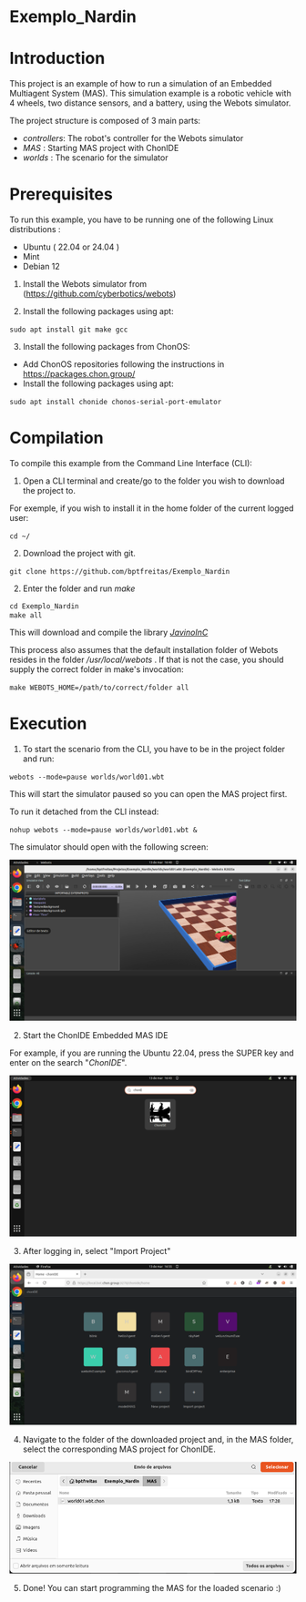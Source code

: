 # Exemplo_Nardin

# Introduction

This project is an example of how to run a simulation of an Embedded Multiagent System (MAS). This simulation example is a robotic vehicle with 4 wheels, two distance sensors, and a battery, using the Webots simulator. 

The project structure is composed of 3 main parts:

* _controllers_: The robot's controller for the Webots simulator
* _MAS_ : Starting MAS project with ChonIDE
* _worlds_ : The scenario for the simulator

# Prerequisites 

To run this example, you have to be running one of the following Linux distributions :

* Ubuntu ( 22.04 or 24.04 )
* Mint
* Debian 12

1. Install the Webots simulator from (https://github.com/cyberbotics/webots)

2. Install the following packages using apt:

`sudo apt install git make gcc`

3. Install the following packages from ChonOS:

 - Add ChonOS repositories following the instructions in https://packages.chon.group/
 - Install the following packages using apt: 

`sudo apt install chonide chonos-serial-port-emulator`

# Compilation

To compile this example from the Command Line Interface (CLI):

1. Open a CLI terminal and create/go to the folder you wish to download the project to.

For exemple, if you wish to install it in the home folder of the current logged user:

`cd ~/` 

2. Download the project with git.

`git clone https://github.com/bptfreitas/Exemplo_Nardin`

2. Enter the folder and run _make_

```
cd Exemplo_Nardin
make all
```

This will download and compile the library [_JavinoInC_](https://github.com/chon-group/JavinoInC.git)

This process also assumes that the default installation folder of Webots resides in the folder _/usr/local/webots_ . If that is not the case, you should supply the correct folder in make's invocation:

`make WEBOTS_HOME=/path/to/correct/folder all`

# Execution

1. To start the scenario from the CLI, you have to be in the project folder and run:

`webots --mode=pause worlds/world01.wbt`

This will start the simulator paused so you can open the MAS project first.

To run it detached from the CLI instead:

`nohup webots --mode=pause worlds/world01.wbt &`

The simulator should open with the following screen:

![Webots first execution](https://github.com/bptfreitas/Exemplo_Nardin/blob/39d070d261670e95cb5ce104e7132b04a69a161b/doc/imgs-github/exec_webots-first-execution.png)

2. Start the ChonIDE Embedded MAS IDE

For example, if you are running the Ubuntu 22.04, press the SUPER key and enter on the search "_ChonIDE_".

![Start ChonIDE](https://github.com/bptfreitas/Exemplo_Nardin/blob/39d070d261670e95cb5ce104e7132b04a69a161b/doc/imgs-github/exec_start-chonide.png)

3. After logging in, select "Import Project"

![Import Project](https://github.com/bptfreitas/Exemplo_Nardin/blob/39d070d261670e95cb5ce104e7132b04a69a161b/doc/imgs-github/exec_import-project.png)

4. Navigate to the folder of the downloaded project and, in the MAS folder, select the corresponding MAS project for ChonIDE.

![Select world project](https://github.com/bptfreitas/Exemplo_Nardin/blob/39d070d261670e95cb5ce104e7132b04a69a161b/doc/imgs-github/exec_select-MAS-proj.png)

5. Done! You can start programming the MAS for the loaded scenario :) 







